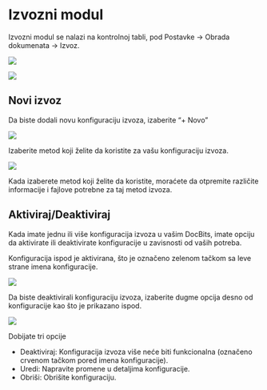 # Izvozni modul

Izvozni modul se nalazi na kontrolnoj tabli, pod Postavke → Obrada dokumenata → Izvoz.

![](https://lh7-us.googleusercontent.com/7GH6OyAiULSyLe_90LEqy5UoekWKy6HfHjs_XfGLATUd91u_3ZneLRTTNjyQSo-WqOUjcFNlJt7cHH90iWXLGlqhkywf0E61FnE8_R8oZzLHbwTPDXJPLkmOTLyPD6t4aa8XLMVXC8GdxLVL_E-c5RI)

![](https://lh7-us.googleusercontent.com/yChxnitltZkmAT6defdVKlyRUA0sM-1dpE8x7i_drFAHsNPYGywhj6S5ZqcNIVEQRFpCOp3DyRKZ9iJ2x4x5W9V2TwbfUuNuR6DFijVYE0PSUCTB6NyN912nT35uAuIJgh9ljnMr8epIM4cgyUA7lig)

## Novi izvoz

Da biste dodali novu konfiguraciju izvoza, izaberite “+ Novo”&#x20;

![](https://lh7-us.googleusercontent.com/WIgkQYOGRxpcBeA-fFL-uXMfOh-jAf2Tis1rrOdOtZipjkbWEJJ11Osao0SW0lbIoa5xbBePAGWlxZ4iVHu_QjYcwVa04wNegpbWlRDMf-HHLuKU5hN_162pJT0O6WZt7W76LyRehijqPdbDMXtHpvI)

Izaberite metod koji želite da koristite za vašu konfiguraciju izvoza.

![](https://lh7-us.googleusercontent.com/DW9Iapybj7gi-YxSgToHXcxUM6XUZm6RfMdf1vjbKqyiG1gwprMQccXRuJ5A3aTPMX1WBbin_YZIRBXa5LjbpiSrZ0WmOfQ6XRozucbYmD49RC33vnQDxxdRY21k3acROm4DYvrdnDhHyN217ROFuCk)

Kada izaberete metod koji želite da koristite, moraćete da otpremite različite informacije i fajlove potrebne za taj metod izvoza.

## Aktiviraj/Deaktiviraj

Kada imate jednu ili više konfiguracija izvoza u vašim DocBits, imate opciju da aktivirate ili deaktivirate konfiguracije u zavisnosti od vaših potreba.

Konfiguracija ispod je aktivirana, što je označeno zelenom tačkom sa leve strane imena konfiguracije.

![](https://lh7-us.googleusercontent.com/bzcV62GoOeLQ2Xy7wRBmtmgxtFXCPF-4Mj9bBofhZFdPzyYDdxQ4jhmQ3XUoJ-YnwP3cWYKpg1v9jt39PiAXP-UnslcQ-DSyTpFEEi7PanZCQEp56rpgf0CcOjwUsRV6JgJxrgt1ieztK3heAeVix50)

Da biste deaktivirali konfiguraciju izvoza, izaberite dugme opcija desno od konfiguracije kao što je prikazano ispod.

![](https://lh7-us.googleusercontent.com/oZ150Wzf2_nBtR5iEcWCbzUkxKXZbFvUM3hVfUnhk0uLIcoLumRAPR9DoieW9sdD6ZES1_IWxguRbyFiExe1fMtR_Tg5zRUcLjDllxGnLAtnpyFzi96Ac-xCta3HWDYlW4I0TU_zJb9PPJMGUtC7dbw)

Dobijate tri opcije

* Deaktiviraj: Konfiguracija izvoza više neće biti funkcionalna (označeno crvenom tačkom pored imena konfiguracije).
* Uredi: Napravite promene u detaljima konfiguracije.
* Obriši: Obrišite konfiguraciju.
